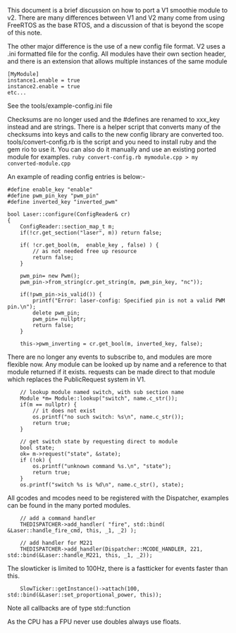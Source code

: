 This document is a brief discussion on how to port a V1 smoothie module to v2.
There are many differences between V1 and V2 many come from using FreeRTOS as the base RTOS, and a discussion of that is beyond the scope of this note.

The other major difference is the use of a new config file format. V2 uses a .ini formatted file for the config.
All  modules have their own section header, and there is an extension that allows multiple instances of the same module
```
[MyModule]
instance1.enable = true
instance2.enable = true
etc...
```
See the tools/example-config.ini file

Checksums are no longer used and the #defines are renamed to xxx_key instead and are strings.
There is a helper script that converts many of the checksums into keys and calls to the new config library are converted too.
tools/convert-config.rb is the script and you need to install ruby and the gem rio to use it. You can also do it manually and use an existing ported module for examples.
```ruby convert-config.rb mymodule.cpp > my converted-module.cpp```

An example of reading config entries is below:-
```
#define enable_key "enable"
#define pwm_pin_key "pwm_pin"
#define inverted_key "inverted_pwm"

bool Laser::configure(ConfigReader& cr)
{
    ConfigReader::section_map_t m;
    if(!cr.get_section("laser", m)) return false;

    if( !cr.get_bool(m,  enable_key , false) ) {
        // as not needed free up resource
        return false;
    }

    pwm_pin= new Pwm();
    pwm_pin->from_string(cr.get_string(m, pwm_pin_key, "nc"));

    if(!pwm_pin->is_valid()) {
        printf("Error: laser-config: Specified pin is not a valid PWM pin.\n");
        delete pwm_pin;
        pwm_pin= nullptr;
        return false;
    }

    this->pwm_inverting = cr.get_bool(m, inverted_key, false);
```

There are no longer any events to subscribe to, and modules are more flexible now. Any module can be looked up by name and a reference to that module returned if it exists. requests can be made direct to that module which replaces the PublicRequest system in V1.

```
    // lookup module named switch, with sub section name
    Module *m= Module::lookup("switch", name.c_str());
    if(m == nullptr) {
        // it does not exist
        os.printf("no such switch: %s\n", name.c_str());
        return true;
    }

    // get switch state by requesting direct to module
    bool state;
    ok= m->request("state", &state);
    if (!ok) {
        os.printf("unknown command %s.\n", "state");
        return true;
    }
    os.printf("switch %s is %d\n", name.c_str(), state);
```

All gcodes and mcodes need to be registered with the Dispatcher, examples can be found in the many ported modules.
```
    // add a command handler
    THEDISPATCHER->add_handler( "fire", std::bind( &Laser::handle_fire_cmd, this, _1, _2) );

    // add handler for M221
    THEDISPATCHER->add_handler(Dispatcher::MCODE_HANDLER, 221, std::bind(&Laser::handle_M221, this, _1, _2));
```

The slowticker is limited to 100Hz, there is a fastticker for events faster than this.

```
    SlowTicker::getInstance()->attach(100, std::bind(&Laser::set_proportional_power, this));
```

Note all callbacks are of type std::function

As the CPU has a FPU never use doubles always use floats.
